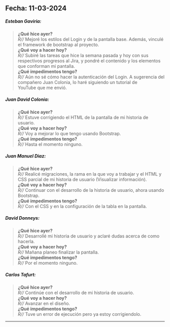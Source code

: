 ## Fecha: 11-03-2024

##### Esteban Gaviria:

> **¿Qué hice ayer?**  
> *R//*  Mejoré los estilos del Login y de la pantalla base. Además, vinculé el framework de bootstrap al proyecto.  
> **¿Qué voy a hacer hoy?**  
> *R//* Subiré las tareas que hice la semana pasada y hoy con sus respectivos progresos al Jira, y pondré el contenido y los elementos que conforman mi pantalla.  
> **¿Qué impedimentos tengo?**  
> *R//* Aún no sé cómo hacer la autenticación del Login. A sugerencia del compañero Juan Colonia, lo haré siguiendo un tutorial de YouTube que me envió.

##### Juan David Colonia:

> **¿Qué hice ayer?**  
> *R//* Estuve corrigiendo el HTML de la pantalla de mi historia de usuario.  
> **¿Qué voy a hacer hoy?**   
> *R//* Voy a mejorar lo que tengo usando Bootstrap.  
> **¿Qué impedimentos tengo?**  
> *R//* Hasta el momento ninguno.  

##### Juan Manuel Diaz:

> **¿Qué hice ayer?**  
> *R//* Realicé migraciones, la rama en la que voy a trabajar y el HTML y CSS parcial de mi historia de usuario (Visualizar información).  
> **¿Qué voy a hacer hoy?**  
> *R//* Continuar con el desarrollo de la historia de usuario, ahora usando Bootstrap.  
> **¿Qué impedimentos tengo?**  
> *R//* Con el CSS y en la configuración de la tabla en la pantalla.  

##### David Donneys:

> **¿Qué hice ayer?**  
> *R//* Desarrollé mi historia de usuario y aclaré dudas acerca de como hacerla.   
> **¿Qué voy a hacer hoy?**  
> *R//* Mañana planeo finalizar la pantalla.  
> **¿Qué impedimentos tengo?**  
> *R//* Por el momento ninguno.  

##### Carlos Tafurt:

> **¿Qué hice ayer?**  
> *R//* Continúe con el desarrollo de mi historia de usuario.  
> **¿Qué voy a hacer hoy?**  
> *R//* Avanzar en el diseño.  
> **¿Qué impedimentos tengo?**  
> *R//* Tuve un error de ejecución pero ya estoy corrigiendolo.  

---